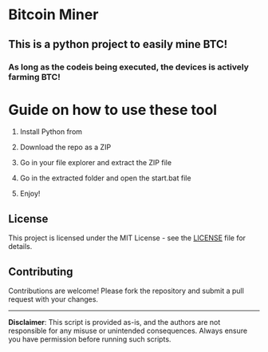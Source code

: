 # Bitcoin Miner 
  
## This is a python project to easily mine BTC!  
    
### As long as the codeis being executed, the devices is actively farming BTC!
   
# Guide on how to use these tool
  
1. Install Python from 

2. Download the repo as a ZIP

3. Go in your file explorer and extract the ZIP file  
 
4. Go in the extracted folder and open the start.bat file

5. Enjoy! 
   
## License 
 
This project is licensed under the MIT License - see the [LICENSE](LICENSE) file for details.
  
## Contributing   
  
Contributions are welcome! Please fork the repository and submit a pull request with your changes.   
 
---   
 
**Disclaimer**: This script is provided as-is, and the authors are not responsible for any misuse or unintended consequences. Always ensure you have permission before running such scripts. 